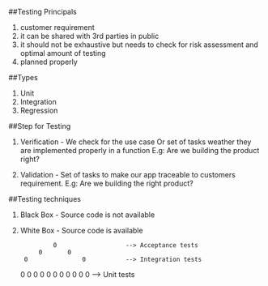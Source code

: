 
##Testing Principals
1. customer requirement
2. it can be shared with 3rd parties in public
3. it should not be exhaustive but needs to check for risk assessment and optimal amount of testing
4. planned properly 

##Types
1. Unit
2. Integration
3. Regression

##Step for Testing
1. Verification - We check for the use case Or set of tasks weather they are implemented properly in a function
E.g: Are we building the product right?

2. Validation - Set of tasks to make our app traceable to customers requirement.
E.g: Are we building the right product?


##Testing techniques 
1. Black Box - Source code is not available
2. White Box - Source code is available

                0                   --> Acceptance tests
            0       0
        0               0           --> Integration tests
    0                       0
0  0    0   0   0   0   0   0   0   --> Unit tests



